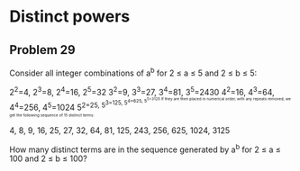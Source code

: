 # Distinct powers
## Problem 29

Consider all integer combinations of a<sup>b</sup> for 2 ≤ a ≤ 5 and 2 ≤ b ≤ 5:

2<sup>2</sup>=4, 2<sup>3</sup>=8, 2<sup>4</sup>=16, 2<sup>5</sup>=32
3<sup>2</sup>=9, 3<sup>3</sup>=27, 3<sup>4</sup>=81, 3<sup>5</sup>=2430
4<sup>2</sup>=16, 4<sup>3</sup>=64, 4<sup>4</sup>=256, 4<sup>5</sup>=1024
5<sup>2=25, 5<sup>3=125, 5<sup>4=625, 5<sup>5=3125
If they are then placed in numerical order, with any repeats removed, we get the following sequence of 15 distinct terms:

4, 8, 9, 16, 25, 27, 32, 64, 81, 125, 243, 256, 625, 1024, 3125

How many distinct terms are in the sequence generated by a<sup>b</sup> for 2 ≤ a ≤ 100 and 2 ≤ b ≤ 100?
